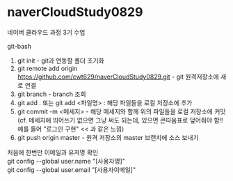 # naverCloudStudy0829
네이버 클라우드 과정 3기 수업


git-bash  

1. git init - git과 연동할 폴더 초기화
2. git remote add origin https://github.com/cwt629/naverCloudStudy0829.git - git 원격저장소에 새로 연결
3. git branch - branch 조회
4. git add . 또는 git add <파일명> : 해당 파일들을 로컬 저장소에 추가
5. git commit -m <메세지> - 해당 메세지와 함께 위의 파일들을 로컬 저장소에 커밋 (cf. 메세지에 띄어쓰기 없으면 그냥 써도 되는데, 있으면 큰따옴표로 덮어줘야 함!! 예를 들어 "로그인 구현" << 과 같은 느낌)
6. git push origin master - 원격 저장소의 master 브랜치에 소스 보내기
  
처음에 한번만 이메일과 유저명 확인  
git config --global user.name "[사용자명]"  
git config --global user.email "[사용자이메일]"  

